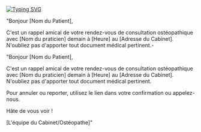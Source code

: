 <a href=""><img src="https://readme-typing-svg.demolab.com?font=Fira+Code&pause=1000&color=F7F7F7&center=true&vCenter=true&width=500&height=30&lines=Hello !;" alt="Typing SVG" /></a>
</p>

"Bonjour [Nom du Patient],

C'est un rappel amical de votre rendez-vous de consultation ostéopathique avec [Nom du praticien] demain à [Heure] au [Adresse du Cabinet]. N'oubliez pas d'apporter tout document médical pertinent.-

"Bonjour [Nom du Patient],

C'est un rappel amical de votre rendez-vous de consultation ostéopathique avec [Nom du praticien] demain à [Heure] au [Adresse du Cabinet]. N'oubliez pas d'apporter tout document médical pertinent.

Pour annuler ou reporter, utilisez le lien dans votre confirmation ou appelez-nous.

Hâte de vous voir !

[L'équipe du Cabinet/Ostéopathe]"
